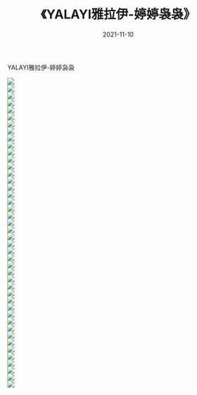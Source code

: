 ﻿---
layout: post
title:  《YALAYI雅拉伊-婷婷袅袅》
date:   2021-11-10
img: http://img.660000.xyz/Sharelink/网络美图/2021/YALAYI雅拉伊-婷婷袅袅/000.jpg
categories: [美女, 清纯, 唯美]
---

YALAYI雅拉伊-婷婷袅袅

  ![](http://img.660000.xyz/Sharelink/网络美图/2021/YALAYI雅拉伊-婷婷袅袅/001.jpg) <br> ![](http://img.660000.xyz/Sharelink/网络美图/2021/YALAYI雅拉伊-婷婷袅袅/002.jpg) <br> ![](http://img.660000.xyz/Sharelink/网络美图/2021/YALAYI雅拉伊-婷婷袅袅/003.jpg) <br> ![](http://img.660000.xyz/Sharelink/网络美图/2021/YALAYI雅拉伊-婷婷袅袅/004.jpg) <br> ![](http://img.660000.xyz/Sharelink/网络美图/2021/YALAYI雅拉伊-婷婷袅袅/005.jpg) <br> ![](http://img.660000.xyz/Sharelink/网络美图/2021/YALAYI雅拉伊-婷婷袅袅/006.jpg) <br> ![](http://img.660000.xyz/Sharelink/网络美图/2021/YALAYI雅拉伊-婷婷袅袅/007.jpg) <br> ![](http://img.660000.xyz/Sharelink/网络美图/2021/YALAYI雅拉伊-婷婷袅袅/008.jpg) <br> ![](http://img.660000.xyz/Sharelink/网络美图/2021/YALAYI雅拉伊-婷婷袅袅/009.jpg) <br> ![](http://img.660000.xyz/Sharelink/网络美图/2021/YALAYI雅拉伊-婷婷袅袅/010.jpg) <br> ![](http://img.660000.xyz/Sharelink/网络美图/2021/YALAYI雅拉伊-婷婷袅袅/011.jpg) <br> ![](http://img.660000.xyz/Sharelink/网络美图/2021/YALAYI雅拉伊-婷婷袅袅/012.jpg) <br> ![](http://img.660000.xyz/Sharelink/网络美图/2021/YALAYI雅拉伊-婷婷袅袅/013.jpg) <br> ![](http://img.660000.xyz/Sharelink/网络美图/2021/YALAYI雅拉伊-婷婷袅袅/014.jpg) <br> ![](http://img.660000.xyz/Sharelink/网络美图/2021/YALAYI雅拉伊-婷婷袅袅/015.jpg) <br> ![](http://img.660000.xyz/Sharelink/网络美图/2021/YALAYI雅拉伊-婷婷袅袅/016.jpg) <br> ![](http://img.660000.xyz/Sharelink/网络美图/2021/YALAYI雅拉伊-婷婷袅袅/017.jpg) <br> ![](http://img.660000.xyz/Sharelink/网络美图/2021/YALAYI雅拉伊-婷婷袅袅/018.jpg) <br> ![](http://img.660000.xyz/Sharelink/网络美图/2021/YALAYI雅拉伊-婷婷袅袅/019.jpg) <br> ![](http://img.660000.xyz/Sharelink/网络美图/2021/YALAYI雅拉伊-婷婷袅袅/020.jpg) <br> ![](http://img.660000.xyz/Sharelink/网络美图/2021/YALAYI雅拉伊-婷婷袅袅/021.jpg) <br> ![](http://img.660000.xyz/Sharelink/网络美图/2021/YALAYI雅拉伊-婷婷袅袅/022.jpg) <br> ![](http://img.660000.xyz/Sharelink/网络美图/2021/YALAYI雅拉伊-婷婷袅袅/023.jpg) <br> ![](http://img.660000.xyz/Sharelink/网络美图/2021/YALAYI雅拉伊-婷婷袅袅/024.jpg) <br> ![](http://img.660000.xyz/Sharelink/网络美图/2021/YALAYI雅拉伊-婷婷袅袅/025.jpg) <br> ![](http://img.660000.xyz/Sharelink/网络美图/2021/YALAYI雅拉伊-婷婷袅袅/026.jpg) <br> ![](http://img.660000.xyz/Sharelink/网络美图/2021/YALAYI雅拉伊-婷婷袅袅/027.jpg) <br> ![](http://img.660000.xyz/Sharelink/网络美图/2021/YALAYI雅拉伊-婷婷袅袅/028.jpg) <br> ![](http://img.660000.xyz/Sharelink/网络美图/2021/YALAYI雅拉伊-婷婷袅袅/029.jpg) <br> ![](http://img.660000.xyz/Sharelink/网络美图/2021/YALAYI雅拉伊-婷婷袅袅/030.jpg) <br> ![](http://img.660000.xyz/Sharelink/网络美图/2021/YALAYI雅拉伊-婷婷袅袅/031.jpg) <br> ![](http://img.660000.xyz/Sharelink/网络美图/2021/YALAYI雅拉伊-婷婷袅袅/032.jpg) <br> ![](http://img.660000.xyz/Sharelink/网络美图/2021/YALAYI雅拉伊-婷婷袅袅/033.jpg) <br> ![](http://img.660000.xyz/Sharelink/网络美图/2021/YALAYI雅拉伊-婷婷袅袅/034.jpg) <br> ![](http://img.660000.xyz/Sharelink/网络美图/2021/YALAYI雅拉伊-婷婷袅袅/035.jpg) <br> ![](http://img.660000.xyz/Sharelink/网络美图/2021/YALAYI雅拉伊-婷婷袅袅/036.jpg) <br> ![](http://img.660000.xyz/Sharelink/网络美图/2021/YALAYI雅拉伊-婷婷袅袅/037.jpg) <br> ![](http://img.660000.xyz/Sharelink/网络美图/2021/YALAYI雅拉伊-婷婷袅袅/038.jpg) <br> ![](http://img.660000.xyz/Sharelink/网络美图/2021/YALAYI雅拉伊-婷婷袅袅/039.jpg) <br> ![](http://img.660000.xyz/Sharelink/网络美图/2021/YALAYI雅拉伊-婷婷袅袅/040.jpg) <br> ![](http://img.660000.xyz/Sharelink/网络美图/2021/YALAYI雅拉伊-婷婷袅袅/041.jpg) <br> ![](http://img.660000.xyz/Sharelink/网络美图/2021/YALAYI雅拉伊-婷婷袅袅/042.jpg) <br> ![](http://img.660000.xyz/Sharelink/网络美图/2021/YALAYI雅拉伊-婷婷袅袅/043.jpg) <br> ![](http://img.660000.xyz/Sharelink/网络美图/2021/YALAYI雅拉伊-婷婷袅袅/044.jpg) <br>